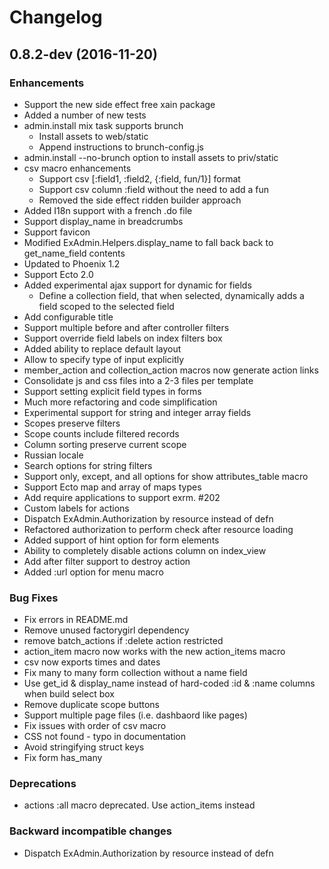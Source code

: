 # Changelog

## 0.8.2-dev  (2016-11-20)

### Enhancements
* Support the new side effect free xain package
* Added a number of new tests
* admin.install mix task supports brunch
  * Install assets to web/static
  * Append instructions to brunch-config.js
* admin.install --no-brunch option to install assets to priv/static
* csv macro enhancements
  * Support csv [:field1, :field2, {:field, fun/1}] format
  * Support csv column :field without the need to add a fun
  * Removed the side effect ridden builder approach
* Added I18n support with a french .do file
* Support display_name in breadcrumbs
* Support favicon
* Modified ExAdmin.Helpers.display_name to fall back back to get_name_field contents
* Updated to Phoenix 1.2
* Support Ecto 2.0
* Added experimental ajax support for dynamic for fields
  * Define a collection field, that when selected, dynamically adds a field scoped to the selected field
* Add configurable title
* Support multiple before and after controller filters
* Support override field labels on index filters box
* Added ability to replace default layout
* Allow to specify type of input explicitly
* member_action and collection_action macros now generate action links
* Consolidate js and css files into a 2-3 files per template
* Support setting explicit field types in forms
* Much more refactoring and code simplification
* Experimental support for string and integer array fields
* Scopes preserve filters
* Scope counts include filtered records
* Column sorting preserve current scope
* Russian locale
* Search options for string filters
* Support only, except, and all options for show attributes_table macro
* Support Ecto map and array of maps types
* Add require applications to support exrm. #202
* Custom labels for actions
* Dispatch ExAdmin.Authorization by resource instead of defn
* Refactored authorization to perform check after resource loading
* Added support of hint option for form elements
* Ability to completely disable actions column on index_view
* Add after filter support to destroy action
* Added :url option for menu macro

### Bug Fixes
* Fix errors in README.md
* Remove unused factorygirl dependency
* remove batch_actions if :delete action restricted
* action_item macro now works with the new action_items macro
* csv now exports times and dates
* Fix many to many form collection without a name field
* Use get_id & display_name instead of hard-coded :id & :name columns when build select box
* Remove duplicate scope buttons
* Support multiple page files (i.e. dashbaord like pages)
* Fix issues with order of csv macro
* CSS not found - typo in documentation
* Avoid stringifying struct keys
* Fix form has_many

### Deprecations
* actions :all macro deprecated. Use action_items instead

### Backward incompatible changes
* Dispatch ExAdmin.Authorization by resource instead of defn

